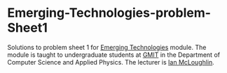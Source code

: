 # Emerging-Technologies-problem-Sheet1
Solutions to problem sheet 1 for [Emerging Technologies](https://emerging-technologies.github.io/) module.
The module is taught to undergraduate students at [GMIT](http://www.gmit.ie) in the Department of Computer Science and Applied Physics.
The lecturer is [Ian McLoughlin](https://ianmcloughlin.github.io).
